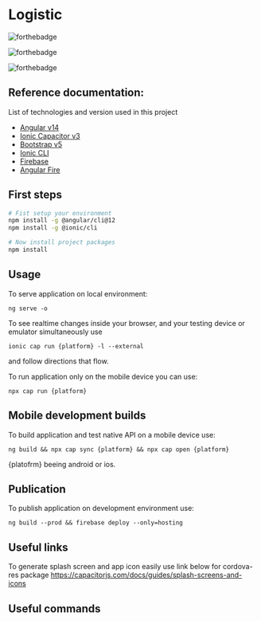 # Logistic

![forthebadge](https://forthebadge.com/images/badges/built-with-love.svg)

![forthebadge](https://forthebadge.com/images/badges/made-with-typescript.svg)

![forthebadge](https://forthebadge.com/images/badges/60-percent-of-the-time-works-every-time.svg)

## Reference documentation:

List of technologies and version used in this project

- [Angular v14](https://angular.io/docs)
- [Ionic Capacitor v3](https://capacitorjs.com/docs)
- [Bootstrap v5](https://getbootstrap.com/docs/5.0/getting-started/introduction/)
- [Ionic CLI](https://ionicframework.com/docs/cli)
- [Firebase](https://firebase.google.com/docs)
- [Angular Fire](https://www.npmjs.com/package/@angular/fire)

## First steps

```bash
# Fist setup your environment
npm install -g @angular/cli@12
npm install -g @ionic/cli

# Now install project packages
npm install
```

## Usage

To serve application on local environment:

    ng serve -o

To see realtime changes inside your browser, and your testing device or emulator simultaneously use

    ionic cap run {platform} -l --external

and follow directions that flow.

To run application only on the mobile device you can use:

    npx cap run {platform}

## Mobile development builds

To build application and test native API on a mobile device use:

    ng build && npx cap sync {platform} && npx cap open {platform}

{platofrm} beeing android or ios.

## Publication

To publish application on development environment use:

    ng build --prod && firebase deploy --only=hosting

## Useful links

To generate splash screen and app icon easily use link below for cordova-res package
https://capacitorjs.com/docs/guides/splash-screens-and-icons

## Useful commands

